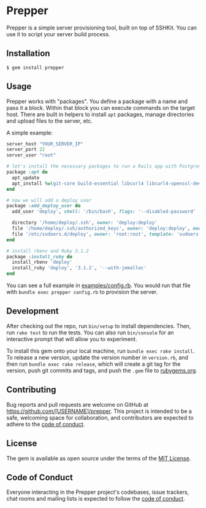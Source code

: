 # Prepper

Prepper is a simple server provisioning tool, built on top of SSHKit. You can
use it to script your server build process.


## Installation

    $ gem install prepper

## Usage

Prepper works with "packages". You define a package with a name and pass it a block.
Within that block you can execute commands on the target host.
There are built in helpers to install `apt` packages, manage directories and
upload files to the server, etc.

A simple example:

```ruby
server_host "YOUR_SERVER_IP"
server_port 22
server_user "root"

# let's install the necessary packages to run a Rails app with Postgresql
package :apt do
  apt_update
  apt_install %w(git-core build-essential libcurl4 libcurl4-openssl-dev libjemalloc-dev postgresql-client libpq-dev postgresql-contrib)
end

# now we will add a deploy user
package :add_deploy_user do
  add_user 'deploy', shell: '/bin/bash', flags: '--disabled-password'

  directory '/home/deploy/.ssh', owner: 'deploy:deploy'
  file '/home/deploy/.ssh/authorized_keys', owner: 'deploy:deploy', mode: '655', content: 'ssh-rsa YOUR PUBLIC SSH KEY'
  file '/etc/sudoers.d/deploy', owner: 'root:root', template: 'sudoers'
end

# install rbenv and Ruby 3.1.2
package :install_ruby do
  install_rbenv 'deploy'
  install_ruby 'deploy', '3.1.2', '--with-jemalloc'
end

```

You can see a full example in [examples/config.rb](examples/config.rb). You would run that file with `bundle exec prepper config.rb` to provision the server.

## Development

After checking out the repo, run `bin/setup` to install dependencies. Then, run `rake test` to run the tests. You can also run `bin/console` for an interactive prompt that will allow you to experiment.

To install this gem onto your local machine, run `bundle exec rake install`. To release a new version, update the version number in `version.rb`, and then run `bundle exec rake release`, which will create a git tag for the version, push git commits and tags, and push the `.gem` file to [rubygems.org](https://rubygems.org).

## Contributing

Bug reports and pull requests are welcome on GitHub at https://github.com/[USERNAME]/prepper. This project is intended to be a safe, welcoming space for collaboration, and contributors are expected to adhere to the [code of conduct](https://github.com/[USERNAME]/prepper/blob/master/CODE_OF_CONDUCT.md).


## License

The gem is available as open source under the terms of the [MIT License](https://opensource.org/licenses/MIT).

## Code of Conduct

Everyone interacting in the Prepper project's codebases, issue trackers, chat rooms and mailing lists is expected to follow the [code of conduct](https://github.com/[USERNAME]/prepper/blob/master/CODE_OF_CONDUCT.md).
